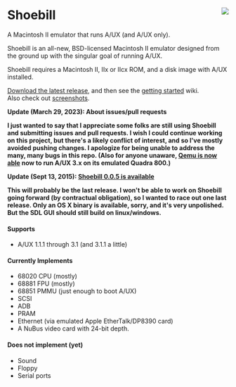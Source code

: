 <h1><img align=right src="https://github.com/pruten/pruten.github.io/raw/master/web/stork_tiny_head3.jpg"/>Shoebill</h1>

A Macintosh II emulator that runs A/UX (and A/UX only). 

Shoebill is an all-new, BSD-licensed Macintosh II emulator designed from the ground up with the singular goal of running A/UX. 

Shoebill requires a Macintosh II, IIx or IIcx ROM, and a disk image with A/UX installed.

[Download the latest release], and then see the [getting started] wiki.  
Also check out [screenshots].

__Update (March 29, 2023): About issues/pull requests__

__I just wanted to say that I appreciate some folks are still using Shoebill and submitting issues and pull requests. I wish I could continue working on this project, but there's a likely conflict of interest, and so I've mostly avoided pushing changes. I apologize for being unable to address the many, many bugs in this repo. (Also for anyone unaware, [Qemu is now able] now to run A/UX 3.x on its emulated Quadra 800.)__

__Update (Sept 13, 2015): [Shoebill 0.0.5 is available]__

__This will probably be the last release. I won't be able to work on Shoebill going forward (by contractual obligation), so I wanted to race out one last release. Only an OS X binary is available, sorry, and it's very unpolished. But the SDL GUI should still build on linux/windows.__


#### Supports
* A/UX 1.1.1 through 3.1 (and 3.1.1 a little)

#### Currently Implements
* 68020 CPU (mostly)
* 68881 FPU (mostly)
* 68851 PMMU (just enough to boot A/UX)
* SCSI
* ADB
* PRAM
* Ethernet (via emulated Apple EtherTalk/DP8390 card)
* A NuBus video card with 24-bit depth. 

#### Does not implement (yet)
* Sound
* Floppy
* Serial ports

    
[Download the latest release]:https://github.com/pruten/Shoebill/releases
[getting started]:https://github.com/pruten/Shoebill/wiki/Getting-Started
[screenshots]:https://github.com/pruten/Shoebill/wiki/Screenshots
[Shoebill 0.0.5 is available]:https://github.com/pruten/Shoebill/releases
[The thread on emaculation.com]:http://www.emaculation.com/forum/viewtopic.php?f=7&t=8288
[Qemu is now able]:https://virtuallyfun.com/2021/09/02/qemus-macintosh-quadra-in-alpha-usability-runs-a-ux/

